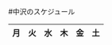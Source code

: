 #中沢のスケジュール

|       月      |       火      |       水      |       木      |       金      |       土      |
| ------------- | ------------- | ------------- | ------------- | ------------- | ------------- |